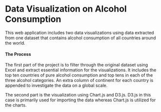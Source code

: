 # Data Visualization on Alcohol Consumption

This web application includes two data visualizations using data extracted from one dataset that contains alcohol consumption of all countries around the world. 

#### The Process
The first part of the project is to filter through the original dataset using Excel and extract essential information for the visualizations. It includes the top ten countries of pure alcohol consumption and top tens in each of the three alcohol categories. An extra column of continent for each country is appended to investigate the data on a global scale.

The second part is the visualization using Chart.js and D3.js. D3.js in this case is primarily used for importing the data whereas Chart.js is utilized for the charts. 